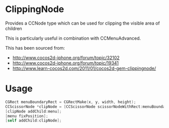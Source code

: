 ClippingNode
============

Provides a CCNode type which can be used for clipping the visible area of children

This is particularly useful in combination with CCMenuAdvanced.

This has been sourced from:
* http://www.cocos2d-iphone.org/forum/topic/32102
* http://www.cocos2d-iphone.org/forum/topic/19341
* http://www.learn-cocos2d.com/2011/01/cocos2d-gem-clippingnode/


Usage
======
```objectivec
CGRect menuBoundaryRect = CGRectMake(x, y, width, height);
CCScissorNode *clipNode = [CCScissorNode scissorNodeWithRect:menuBoundaryRect];
[clipNode addChild:menu];
[menu fixPosition];
[self addChild:clipNode];
```
